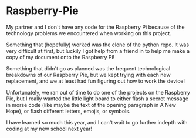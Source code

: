 # Raspberry-Pie

My partner and I don't have any code for the Raspberry Pi because of the technology problems we encountered when working on this project. 

Something that (hopefully) worked was the clone of the python repo. It was very difficult at first, but luckily I got help from a friend in to help me make a copy of my document onto the Raspberry Pi!

Something that didn't go as planned was the frequent technological breakdowns of our Raspberry Pie, but we kept trying with each new replacement, and we at least had fun figuring out how to work the device!

Unfortunately, we ran out of time to do one of the projects on the Raspberry Pie, but I really wanted the little light board to either flash a secret message in morse code (like maybe the text of the opening paragraph in A New Hope), or flash different letters, emojis, or symbols.

I have learned so much this year, and I can't wait to go further indepth with coding at my new school next year!
